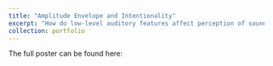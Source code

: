 ```yaml
---
title: "Amplitude Envelope and Intentionality"
excerpt: "How do low-level auditory features affect perception of sound source? <br/><img src='/images/500x300.png'>"
collection: portfolio
---
```


The full poster can be found here:
